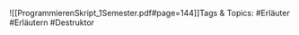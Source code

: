 
![[ProgrammierenSkript_1Semester.pdf#page=144]]Tags & Topics:
   #Erläuter
   #Erläutern
   #Destruktor